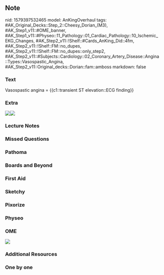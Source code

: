 ## Note
nid: 1579397532465
model: AnKingOverhaul
tags: #AK_Original_Decks::Step_2::Cheesy_Dorian_(M3), #AK_Step1_v11::#OME_banner, #AK_Step1_v11::#Physeo::11_Pathology::01_Cardiac_Pathology::10_Ischemic_EKG_Changes, #AK_Step2_v11::!Shelf::#Cards_AnKing_Did::4fm, #AK_Step2_v11::!Shelf::FM::no_dupes, #AK_Step2_v11::!Shelf::FM::no_dupes::only_step2, #AK_Step2_v11::#Subjects::Cardiology::02_Coronary_Artery_Disease::Angina::Types::Vasospastic_Angina, #AK_Step2_v11::Original_decks::Dorian::fam::amboss
markdown: false

### Text
Vasospastic angina = {{c1::transient ST elevation::ECG finding}}

### Extra
<img src=
"paste-43d7d806a323d9effa0dda753b6c794fbac2cb35.jpg"><i><img src=
"ischimicheartdz.PNG"></i>

### Lecture Notes


### Missed Questions


### Pathoma


### Boards and Beyond


### First Aid


### Sketchy


### Pixorize


### Physeo


### OME
<div class="ome-widget">
  <a href="https://onlinemeded.org?ref=anki"><img src=
  "_OME_AnkiFlashcards_General_7.png"></a>
</div>

### Additional Resources


### One by one

